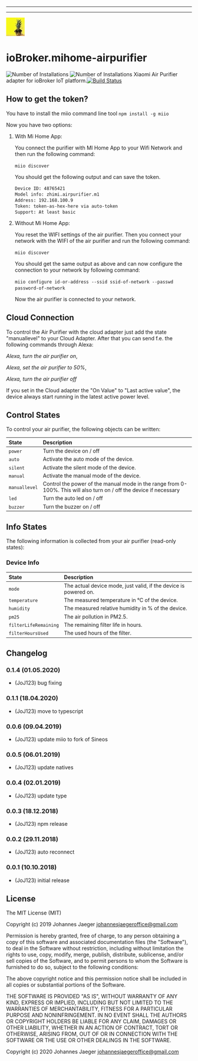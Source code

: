 
---
---
![Logo](admin/mihome-airpurifier.png)
# ioBroker.mihome-airpurifier
![Number of Installations](http://iobroker.live/badges/mihome-airpurifier-installed.svg) ![Number of Installations](http://iobroker.live/badges/mihome-airpurifier-stable.svg) 
Xiaomi Air Purifier adapter for ioBroker IoT platform.[![Build Status](https://travis-ci.org/JoJ123/ioBroker.mihome-airpurifier.svg?branch=master)](https://travis-ci.org/JoJ123/ioBroker.mihome-airpurifier)

## How to get the token?
You have to install the miio command line tool
`npm install -g miio`

Now you have two options:
1. With Mi Home App:

    You connect the purifier with MI Home App to your Wifi Network and then run the following command:

    `miio discover`

    You should get the following output and can save the token.

    ```
    Device ID: 48765421
    Model info: zhimi.airpurifier.m1
    Address: 192.168.100.9
    Token: token-as-hex-here via auto-token
    Support: At least basic
    ```

2. Without Mi Home App:

    You reset the WIFI settings of the air purifier. Then you connect your network with the WIFI of the air purifier and run the following command:

    `miio discover`

    You should get the same output as above and can now configure the connection to your network by following command:

    `miio configure id-or-address --ssid ssid-of-network --passwd password-of-network`

    Now the air purifier is connected to your network.

## Cloud Connection
To control the Air Purifier with the cloud adapter just add the state "manuallevel" to your Cloud Adapter. After that you can send f.e. the following commands through Alexa:

*Alexa, turn the air purifier on*,

*Alexa, set the air purifier to 50%*,

*Alexa, turn the air purifier off*

If you set in the Cloud adapter the "On Value" to "Last active value", the device always start running in the latest active power level.


## Control States
To control your air purifier, the following objects can be written:

| State          | Description |
| :---           | :---        |
| `power`          | Turn the device on / off  |
| `auto`           | Activate the auto mode of the device. |
| `silent`         | Activate the silent mode of the device. |
| `manual`         | Activate the manual mode of the device. |
| `manuallevel`    | Control the power of the manual mode in the range from 0-100%. This will also turn on / off the device if necessary |
| `led`          | Turn the auto led on / off  |
| `buzzer`       | Turn the buzzer on / off  |

## Info States
The following information is collected from your air purifier (read-only states):

### Device Info

| State       | Description |
| :---        | :---        |
| `mode`        | The actual device mode, just valid, if the device is powered on. |
| `temperature` | The measured temperature in °C of the device. |
| `humidity`    | The measured relative humidity in % of the device. |
| `pm25`        | The air pollution in PM2.5. |
| `filterLifeRemaining`        | The remaining filter life in hours. |
| `filterHoursUsed`        | The used hours of the filter. |

## Changelog
### 0.1.4 (01.05.2020)
* (JoJ123) bug fixing

### 0.1.1 (18.04.2020)
* (JoJ123) move to typescript

### 0.0.6 (09.04.2019)
* (JoJ123) update miio to fork of Sineos

### 0.0.5 (06.01.2019)
* (JoJ123) update natives

### 0.0.4 (02.01.2019)
* (JoJ123) update type

### 0.0.3 (18.12.2018)
* (JoJ123) npm release

### 0.0.2 (29.11.2018)
* (JoJ123) auto reconnect

### 0.0.1 (10.10.2018)
* (JoJ123) initial release

## License
The MIT License (MIT)

Copyright (c) 2019 Johannes Jaeger johannesjaegeroffice@gmail.com

Permission is hereby granted, free of charge, to any person obtaining a copy
of this software and associated documentation files (the "Software"), to deal
in the Software without restriction, including without limitation the rights
to use, copy, modify, merge, publish, distribute, sublicense, and/or sell
copies of the Software, and to permit persons to whom the Software is
furnished to do so, subject to the following conditions:

The above copyright notice and this permission notice shall be included in all
copies or substantial portions of the Software.

THE SOFTWARE IS PROVIDED "AS IS", WITHOUT WARRANTY OF ANY KIND, EXPRESS OR
IMPLIED, INCLUDING BUT NOT LIMITED TO THE WARRANTIES OF MERCHANTABILITY,
FITNESS FOR A PARTICULAR PURPOSE AND NONINFRINGEMENT. IN NO EVENT SHALL THE
AUTHORS OR COPYRIGHT HOLDERS BE LIABLE FOR ANY CLAIM, DAMAGES OR OTHER
LIABILITY, WHETHER IN AN ACTION OF CONTRACT, TORT OR OTHERWISE, ARISING FROM,
OUT OF OR IN CONNECTION WITH THE SOFTWARE OR THE USE OR OTHER DEALINGS IN THE
SOFTWARE.

Copyright (c) 2020 Johannes Jaeger <johannesjaegeroffice@gmail.com>

